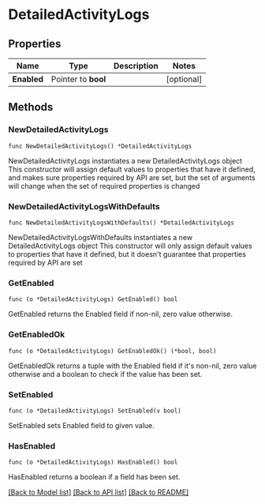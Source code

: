 # DetailedActivityLogs

## Properties

Name | Type | Description | Notes
------------ | ------------- | ------------- | -------------
**Enabled** | Pointer to **bool** |  | [optional] 

## Methods

### NewDetailedActivityLogs

`func NewDetailedActivityLogs() *DetailedActivityLogs`

NewDetailedActivityLogs instantiates a new DetailedActivityLogs object
This constructor will assign default values to properties that have it defined,
and makes sure properties required by API are set, but the set of arguments
will change when the set of required properties is changed

### NewDetailedActivityLogsWithDefaults

`func NewDetailedActivityLogsWithDefaults() *DetailedActivityLogs`

NewDetailedActivityLogsWithDefaults instantiates a new DetailedActivityLogs object
This constructor will only assign default values to properties that have it defined,
but it doesn't guarantee that properties required by API are set

### GetEnabled

`func (o *DetailedActivityLogs) GetEnabled() bool`

GetEnabled returns the Enabled field if non-nil, zero value otherwise.

### GetEnabledOk

`func (o *DetailedActivityLogs) GetEnabledOk() (*bool, bool)`

GetEnabledOk returns a tuple with the Enabled field if it's non-nil, zero value otherwise
and a boolean to check if the value has been set.

### SetEnabled

`func (o *DetailedActivityLogs) SetEnabled(v bool)`

SetEnabled sets Enabled field to given value.

### HasEnabled

`func (o *DetailedActivityLogs) HasEnabled() bool`

HasEnabled returns a boolean if a field has been set.


[[Back to Model list]](../README.md#documentation-for-models) [[Back to API list]](../README.md#documentation-for-api-endpoints) [[Back to README]](../README.md)


